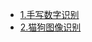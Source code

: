 
- [1.手写数字识别](/md/idea-plugin/deep-learning/convolution/1.手写数字识别.md)
- [2.猫狗图像识别](/md/idea-plugin/deep-learning/convolution/2.猫狗图像识别.md)
